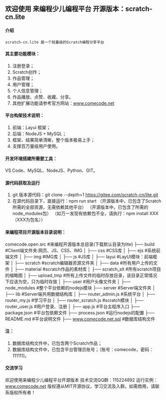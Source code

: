 ## 欢迎使用 来编程少儿编程平台 开源版本：scratch-cn.lite

#### 介绍
    scratch-cn.lite 是一个轻量级的Scratch编程分享平台

#### 其主要功能模块：
1. 注册登录；
2. Scratch创作；
3. 作品管理；
4. 用户管理；
5. 个人信息管理；
6. 作品播放、点赞、收藏、分享。
7. 其他扩展功能请参考官方网站：www.comecode.net

#### 平台构架技术说明：
1. 前端：Layui 框架；
2. 后端：NodeJS + MySQL；
3. 框架、结果简单清晰，整个版本极易上手；
4. 支撑百万量级用户使用。

#### 开发环境搭建所需要工具：
VS Code、MySQL、NodeJS、Python、GIT。

#### 源代码获取及运行
1. git 版本源代码：git clone --depth=1 https://gitee.com/scratch-cn/lite.git
2. 在源代码目录下，直接运行：npm run start
（开源版本中，已包含了Scratch所需的全部资源，无需依赖其他平台）
（开源版本中，已包含了所需的node_modules包）
（如万一发现有依赖包不全，请执行：npm install XXX（XXX为包名））

#### 来编程项目开源版本目录说明：
comecode.open.src               #来编程开源版本总目录(下载默认目录为lite)
├── build                       #Client端文件夹:网页、JS、CSS、IMG
│   ├── css                     #CSS库
│   ├── ejs                     #系统前端文件
│   ├── img                     #IMG库
│   ├── js                      #JS库
│   ├── layui                   #LayUI模块：前端框架
│   ├── scratch                 #scratch编辑器资源文件夹
│ 
├── data                        #所有用户上传的文件
│   ├── material                #scratch作品的素材库
│   ├── scratch_slt             #所有scratch项目的缩略图
│   ├── upload_tmp              #所有上传文件的临时存放目录，该目录正常情况下应该为空，只为临时存放
│   ├── user                    #用户头像文件夹
│
├── node_modules                #整个平台依赖的nodejs模块
├── server                      #Server端文件夹
│   ├── lib                     #Server端共用数据结构库
│   ├── router_admin.js         #系统平台
│   ├── router_my.js            #学习平台
│   ├── router_scratch.js       #scratch模块
│   ├── router_user.js          #用户登录、注册
│
├── app.js                      #平台主程序入口
├── package.json                #平台包依赖文件
├── process.json                #运行nodejs的配置
├── README.md                   #平台说明文件
├── www.comecode.net.sql        #数据库结构文件

#### 注：
1. 数据库结构文件中，已包含两个Scratch作品；
2. 数据库结构文件中，已包含平台管理员账号；（账号：comecode，密码：111111)。


#### 交流学习
欢迎使用来编程少儿编程平台开源版本
技术交流QQ群：115224892
运行实例：www.comecode.net
版权遵从MIT开源协议，学习交流及入群。如需商用，请联系版权所有者！
